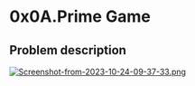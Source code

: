 # 0x0A.Prime Game


## Problem description


[![Screenshot-from-2023-10-24-09-37-33.png](https://i.postimg.cc/WbZh5xKS/Screenshot-from-2023-10-24-09-37-33.png)](https://postimg.cc/crsxHkd8)
